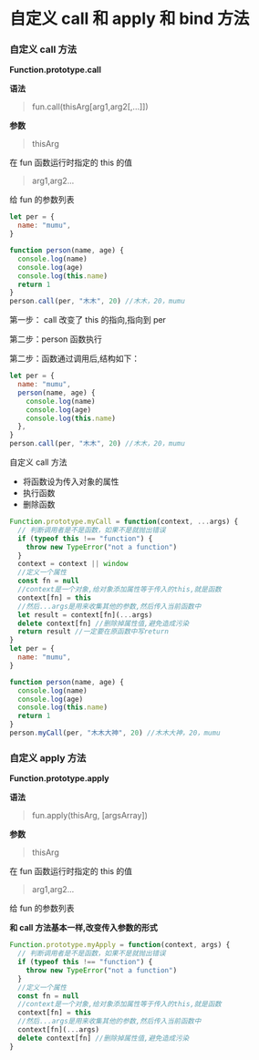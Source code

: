 # 自定义 call 和 apply 和 bind 方法

### 自定义 call 方法

**Function.prototype.call**

**语法**

> fun.call(thisArg[arg1,arg2[,...]])

**参数**

> thisArg

在 fun 函数运行时指定的 this 的值

> arg1,arg2...

给 fun 的参数列表

```javascript
let per = {
  name: "mumu",
}

function person(name, age) {
  console.log(name)
  console.log(age)
  console.log(this.name)
  return 1
}
person.call(per, "木木", 20) //木木，20，mumu
```

第一步： call 改变了 this 的指向,指向到 per

第二步：person 函数执行

第二步：函数通过调用后,结构如下：

```javascript
let per = {
  name: "mumu",
  person(name, age) {
    console.log(name)
    console.log(age)
    console.log(this.name)
  },
}
person.call(per, "木木", 20) //木木，20，mumu
```

自定义 call 方法

- 将函数设为传入对象的属性
- 执行函数
- 删除函数

```javascript
Function.prototype.myCall = function(context, ...args) {
  // 判断调用者是不是函数，如果不是就抛出错误
  if (typeof this !== "function") {
    throw new TypeError("not a function")
  }
  context = context || window
  //定义一个属性
  const fn = null
  //context是一个对象,给对象添加属性等于传入的this,就是函数
  context[fn] = this
  //然后...args是用来收集其他的参数,然后传入当前函数中
  let result = context[fn](...args)
  delete context[fn] //删除掉属性值,避免造成污染
  return result //一定要在原函数中写return
}
let per = {
  name: "mumu",
}

function person(name, age) {
  console.log(name)
  console.log(age)
  console.log(this.name)
  return 1
}
person.myCall(per, "木木大神", 20) //木木大神，20，mumu
```

### 自定义 apply 方法

**Function.prototype.apply**

**语法**

> fun.apply(thisArg, [argsArray])

**参数**

> thisArg

在 fun 函数运行时指定的 this 的值

> arg1,arg2...

给 fun 的参数列表

**和 call 方法基本一样,改变传入参数的形式**

```javascript
Function.prototype.myApply = function(context, args) {
  // 判断调用者是不是函数，如果不是就抛出错误
  if (typeof this !== "function") {
    throw new TypeError("not a function")
  }
  //定义一个属性
  const fn = null
  //context是一个对象,给对象添加属性等于传入的this,就是函数
  context[fn] = this
  //然后...args是用来收集其他的参数,然后传入当前函数中
  context[fn](...args)
  delete context[fn] //删除掉属性值,避免造成污染
}
```
